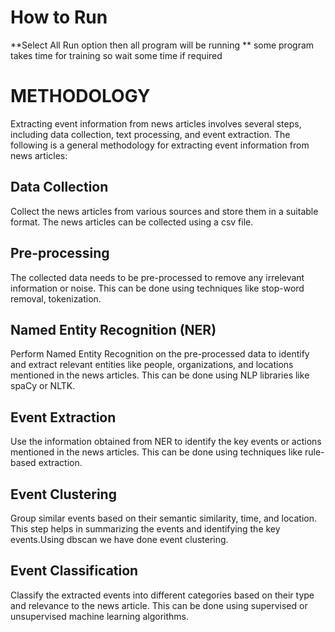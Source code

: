 # How to Run
**Select All Run option then all program will be running **
some program takes time for training so wait some time if required 


# METHODOLOGY

Extracting event information from news articles involves several steps, including data collection, text processing, and event extraction. The following is a general methodology for extracting event information from news articles:
## Data Collection
Collect the news articles from various sources and store them in a suitable format. The news articles can be collected using a csv file.

## Pre-processing
The collected data needs to be pre-processed to remove any irrelevant information or noise. This can be done using techniques like stop-word removal, tokenization.                                                              


## Named Entity Recognition (NER)
Perform Named Entity Recognition on the pre-processed data to identify and extract relevant entities like people, organizations, and locations mentioned in the news articles. This can be done using NLP libraries like spaCy or NLTK.


## Event Extraction
Use the information obtained from NER to identify the key events or actions mentioned in the news articles. This can be done using techniques like rule-based extraction.

## Event Clustering
Group similar events based on their semantic similarity, time, and location. This step helps in summarizing the events and identifying the key events.Using dbscan we have done event clustering.

## Event Classification
Classify the extracted events into different categories based on their type and relevance to the news article. This can be done using supervised or unsupervised machine learning algorithms.
